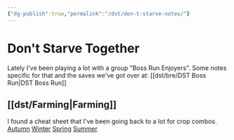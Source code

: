 ```yaml
---
{"dg-publish":true,"permalink":"/dst/don-t-starve-notes/"}
---
```



# Don't Starve Together
Lately I've been playing a lot with a group "Boss Run Enjoyers". Some notes specific for that and the saves we've got over at: [[dst/bre/DST Boss Run\|DST Boss Run]]

## [[dst/Farming\|Farming]]
I found a cheat sheet that I've been going back to a lot for crop combos.
[Autumn](https://cdn.forums.klei.com/monthly_2021_01/280113491_AutumnGiantCrops.png.10fe1d88a8406cbd77c21fd1eb488e98.png)
[Winter](https://cdn.forums.klei.com/monthly_2021_01/106023299_WinterGiantCrops.png.992767d771ccfb8332b930f9ffd6fb46.png)
[Spring](https://cdn.forums.klei.com/monthly_2021_01/1916776666_SpringGiantCrops.png.6fa60b9256f3e5992472389deb50df95.png)
[Summer](https://cdn.forums.klei.com/monthly_2021_01/1123612404_SummerGiantCrops.png.657311be138dcb409ae9f5421e49517a.png)